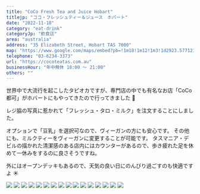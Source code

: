 ```yaml
---
title: "CoCo Fresh Tea and Juice Hobart"
titlejp: "ココ・フレッシュティー＆ジュース　ホバート"
date: "2022-11-18"
category: "eat-drink"
categoryJp: "飲食店"
area: "australia"
address: "35 Elizabeth Street, Hobart TAS 7000"
map: "https://www.google.com/maps/embed?pb=!1m18!1m12!1m3!1d2923.5771216552816!2d147.32878430000002!3d-42.881769!2m3!1f0!2f0!3f0!3m2!1i1024!2i768!4f13.1!3m3!1m2!1s0xaa6e7537c0593af7%3A0x251e235f244c7a3b!2sCoCo%20Fresh%20Tea%20%26%20Juice%20Hobart!5e0!3m2!1sja!2sau!4v1669272737906!5m2!1sja!2sau"
telephone: "03-6234-3373"
url: "https://cocoteatas.com.au"
businessHour: "年中無休 10:00 〜 21:00"
others: ""
---
```


世界中で大流行を起こしたタピオカですが、専門店の中でも有名なお店「CoCo 都可」がホバートにもやってきたので行ってきました 🧉

レジ脇の写真に惹かれて「フレッシュ・タロ・ミルク」を注文することにしました。

オプションで「豆乳」を選択可なので、ヴィーガンの方にも安心です。
その他にも、ミルクティーをヴィーガンに変更することが可能です。
タスマニア・デビルの描かれた清潔感のある店内にはカウンターがあるので、歩き疲れた足を休めて一休みをするのに良さそうですね。

外にはオープンデッキもあるので、天気の良い日にのんびり過ごすのも快適ですよ ☀️

![](../images/posts/4/1.webp)
![](../images/posts/4/2.webp)
![](../images/posts/4/3.webp)
![](../images/posts/4/4.webp)
![](../images/posts/4/5.webp)
![](../images/posts/4/6.webp)
![](../images/posts/4/7.webp)
![](../images/posts/4/8.webp)
![](../images/posts/4/9.webp)
![](../images/posts/4/10.webp)
![](../images/posts/4/11.webp)
![](../images/posts/4/12.webp)
![](../images/posts/4/13.webp)
![](../images/posts/4/14.webp)
![](../images/posts/4/15.webp)
![](../images/posts/4/16.webp)
